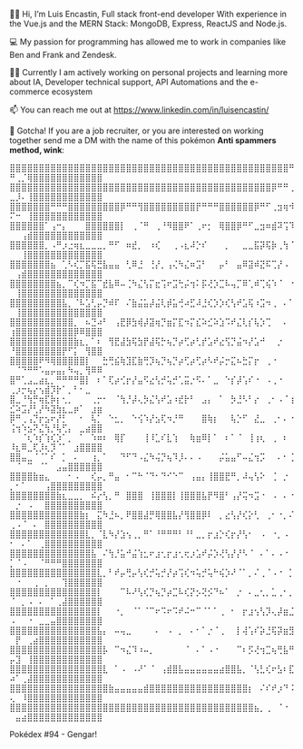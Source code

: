 👋🏻 Hi, I’m Luis Encastin, Full stack front-end developer With experience in the Vue.js and the MERN Stack: MongoDB, Express, ReactJS and Node.js. 

💻 My passion for programming has allowed me to work in companies like Ben and Frank and Zendesk.

🧑‍💻 Currently I am actively working on personal projects and learning more about IA, Developer technical support,  API Automations and the e-commerce ecosystem

📫 You can reach me out at https://www.linkedin.com/in/luisencastin/

👾 Gotcha! If you are a job recruiter, or you are interested on working together send me a DM with the name of this pokémon **Anti spammers method, wink**:

⣿⣿⣿⣿⣿⣿⣿⣿⣿⣿⣿⣿⣿⣿⣿⣿⣿⣿⣿⣿⣿⣿⣿⣿⣿⣿⣿⣿⣿⣿⣿⣿⣿⣿⣿⣿⣿⣿⣿⣿⣿⣿⣿⣿⣿⣿⣿⣿⠛⠛⢀⡈⢿⣿⣿⣿⣿⣿⣿⣿⣿⣿⣿⣿⣿
⣿⣿⣿⣿⣿⣿⣿⣿⣿⣿⣿⣿⣿⣿⣿⣿⣿⣿⣿⣿⣿⣿⣿⣿⣿⣿⣿⣿⣿⣿⣿⣿⣿⣿⣿⣿⣿⣿⣿⣿⣿⣿⣿⣿⣿⡿⠛⠛⢀⣀⡸⠄⢸⣿⣿⣿⣿⣿⣿⣿⣿⣿⣿⣿⣿
⣿⣿⣿⣿⣿⣿⣿⠛⠛⠛⣿⣿⣿⣿⣿⣿⣿⣿⣿⡿⠛⠛⢻⣿⣿⣿⣿⣿⣿⣿⣿⣿⡟⠛⠛⠛⣿⣿⣿⣿⣿⣿⡿⠛⠋⢀⣲⢶⠺⠍⠒⠀⢸⣿⣿⣿⣿⣿⣿⣿⣿⣿⣿⣿⣿
⣿⣿⣿⣿⣿⣿⠁⢠⠒⡄⠀⠀⠀⣿⣿⣿⣿⣿⣿⡇⠀⢀⠈⠛⠀⢀⠘⠻⣿⣿⠟⠁⢀⠖⡂⠀⢿⣿⣿⡿⠛⠋⣀⣲⠶⣾⠽⢩⠹⠀⠀⢠⣾⣿⣿⣿⣿⣿⣿⣿⣿⣿⣿⣿⣿
⣿⣿⣿⣿⣿⣿⡀⠠⠛⡰⣐⢶⣆⣀⣀⣀⡀⠛⠋⠀⠶⣞⡀⠀⠰⢎⠀⠀⢀⠠⣆⠼⡑⠎⠀⠀⠀⡀⠀⠀⣀⣀⣯⡽⢯⡷⢀⢳⠈⠀⠀⢸⣿⣿⣿⣿⣿⣿⣿⣿⣿⣿⣿⣿⣿
⣿⣿⣿⣿⣿⣿⣿⣦⠀⢁⠣⢎⡉⣯⢯⣛⣧⣤⣤⠀⢃⠿⣘⠀⢘⡜⡀⢠⢌⠳⣌⠶⣩⠃⠀⠀⡤⠃⠀⣤⠿⣽⠾⣝⠯⢉⡜⠠⠀⠀⢠⣾⣿⣿⣿⣿⣿⣿⣿⣿⣿⣿⣿⣿⣿
⣿⣿⣿⣿⣿⣿⣿⣿⣦⡀⠉⢎⠲⡉⣯⠉⣞⣧⠿⠤⢈⠳⣌⢣⡍⣖⢩⠖⣩⢓⡬⢲⠅⡯⢜⡱⣉⠧⢤⡉⠿⢁⠾⢉⢮⠱⠈⠀⠐⠀⢸⣿⣿⣿⣿⣿⣿⣿⣿⣿⣿⣿⣿⣿⣿
⣿⣿⣿⣿⣿⣿⣿⣿⣿⣧⡀⠈⠧⣡⢃⡤⡙⠾⠏⠀⠌⣷⣬⣥⡼⣬⢇⡾⣥⢚⠴⣋⠼⣘⢎⡱⡱⢎⢣⠞⣡⢯⠰⣩⠲⢀⠀⠄⠁⠀⢸⣿⣿⣿⣿⣿⣿⣿⣿⣿⣿⣿⣿⣿⣿
⣿⣿⣿⣿⣿⣿⣿⣿⣿⣿⣿⡀⠀⠦⣙⠴⠃⠀⢠⣟⡿⣳⢾⡼⣽⢶⡙⣶⡍⣏⠲⡍⣎⠵⣊⠵⣱⠩⠞⣌⢇⡎⢧⡱⢉⠀⠀⠄⠀⢰⣿⣿⣿⣿⣿⣿⣿⣿⣿⣿⡿⠿⣿⣿⣿
⣿⣿⣿⣿⣿⣿⣿⣿⣿⣿⣿⣷⣆⡀⠁⠆⠀⢻⣟⣼⣳⢯⣳⡟⣼⢯⡓⢦⡙⡴⢋⡴⢃⡞⣡⠞⣔⢫⡙⣬⠲⡜⣡⠚⠀⠀⡐⠀⠀⠘⣿⣿⣿⣿⣿⣿⣿⣿⡟⠋⡅⠀⢻⣿⣿
⣿⣿⣿⣿⣿⠟⠻⢿⣿⣿⣿⣿⣿⡇⠀⠀⣓⢛⣮⢷⣹⣏⣷⢛⡹⢦⡙⢦⡙⡴⢋⡴⢋⡴⠣⠞⡬⡒⣍⠦⣓⡍⡖⠀⢀⠐⠀⠀⠀⠀⠈⠙⠛⠛⠡⣤⡤⣤⡄⠳⢤⡀⢻⠿⠿
⣿⠛⢁⣠⣀⣴⣆⡀⠛⠛⠛⠛⣿⡇⠀⠆⠁⢏⡴⢊⡖⡜⣤⠫⣔⢣⡚⢥⡚⢁⣭⡐⠫⠄⠁⣀⠀⠑⡎⡼⢡⠎⠐⠀⠠⢀⠐⠀⠀⢀⡰⡒⢦⡔⢢⣾⡹⡗⠁⡀⠃⠂⣀⠀⠀
⣿⣀⠘⢳⡛⢶⣏⡷⡆⢂⡀⠀⠀⠀⢀⡒⠂⠀⠈⢳⡘⡼⢄⡳⣌⢣⠞⣡⠰⣞⡗⠃⠀⣠⡄⠀⠁⠀⡳⣘⠣⠃⡔⠀⢀⠂⠠⠈⢰⣊⠵⣩⡜⢃⡜⠳⣽⣳⣆⣀⡶⠁⠀⣰⣶
⡿⠛⢀⢠⡙⡖⣢⠖⡜⡃⠀⠀⠂⠀⢧⡁⠀⠑⣂⡀⠀⠑⢪⠱⡜⣢⢏⠲⡘⠛⠀⠀⠀⣿⢷⡆⠀⠀⢧⡑⠋⠀⣜⣀⠀⢀⠂⠄⠐⢨⢲⠱⣢⠝⣌⢳⡘⢧⢋⡄⠀⣀⣴⣿⣿
⠀⠀⠈⢆⠱⡎⢱⢎⡱⠁⡀⠀⠁⠀⠱⠶⠆⠀⢿⡏⠀⠀⠀⢸⠸⣁⠎⣇⢱⠀⠀⢷⣶⠿⡇⠁⠀⠆⠁⠈⠀⢸⢰⢆⠀⢀⠀⠆⠀⠸⣆⠿⣀⢏⡸⢆⡹⠈⠁⠀⣰⣿⣿⣿⣿
⣿⣿⣤⣀⠈⠈⠁⠎⠀⡁⠀⠄⠀⠀⢰⡀⠁⠀⠀⠙⠋⠙⠠⣌⠳⢬⡙⢦⠹⡸⠄⠄⠠⠀⠀⠀⡬⣥⣤⠋⠤⣌⢲⡩⠀⠀⠄⠂⢈⠀⠈⠀⠉⠀⠈⠁⠀⣠⣤⣿⣿⣿⣿⣿⣿
⣿⣿⣿⣿⣷⣶⣄⠀⠀⠀⠂⠠⠀⠀⢎⡤⡀⠛⣤⠀⠂⠉⠓⠈⠙⠂⠙⠊⠑⠉⠀⢠⣤⡄⢸⣿⣿⣟⠛⡀⠼⢤⢣⠕⠀⢈⠀⡐⠀⡀⠂⠁⠀⠀⠀⢠⣿⣿⣿⣿⣿⣿⣿⣿⣿
⣿⣿⣿⣿⣿⣿⣿⣿⣷⣆⣀⣀⡀⠀⠮⡔⢣⡀⠛⠀⣿⣿⣿⠀⢸⣿⣿⣿⡇⢸⣿⣿⣿⣧⡟⠻⣿⠃⢠⡜⢭⠲⣩⠐⠀⠠⠀⠄⠐⠀⡐⠀⠠⠀⠀⣿⣿⣿⣿⣿⣿⣿⣿⣿⣿
⣿⣿⣿⣿⣿⣿⣿⣿⣿⣿⣿⣿⣷⡆⠀⣍⠳⣘⠦⡀⠟⣿⣿⣼⡛⢿⣿⣿⣧⡜⢻⣿⣿⡿⠇⠀⡀⣔⢣⡜⢎⡕⢃⠀⢀⠂⠐⡀⠌⢀⠠⠈⠀⠄⠀⣿⣿⣿⣿⣿⣿⣿⣿⣿⣿
⣿⣿⣿⣿⣿⣿⣿⣿⣿⣿⣿⣿⣿⣇⡀⠈⣇⠳⡜⣱⢢⢀⡀⠛⠁⠘⠛⠛⠛⠃⠘⠃⣀⡀⡖⣰⡑⢎⡖⡜⢣⠂⠀⠠⠀⠐⡀⠠⠀⠂⠀⠄⠁⠀⢀⣿⣿⣿⣿⣿⣿⣿⣿⣿⣿
⣿⣿⣿⣿⣿⣿⣿⣿⣿⣿⣿⣿⣿⣿⣧⠀⠌⢳⡘⣥⠚⣬⢱⣂⠖⣰⢂⡖⣰⢂⢖⡰⣡⠞⡬⡱⢜⢣⡜⡜⠣⠈⠀⠄⠁⠄⠠⠐⠀⡁⠈⠠⠀⠀⠈⠛⠛⠛⣿⣿⣿⣿⣿⣿⣿
⣿⣿⣿⣿⣿⣿⣿⣿⣿⣿⣿⣿⣿⣿⣿⣇⡀⠃⠞⡤⢛⡤⢣⢎⡚⢥⡚⡜⡴⢩⢎⠲⢥⡚⢥⠓⢮⡱⠜⠈⠁⡀⠌⢀⠈⠠⠐⠀⡁⠀⠐⠀⠀⢀⠀⡀⠀⠀⢹⣿⣿⣿⣿⣿⣿
⣿⣿⣿⣿⣿⣿⣿⣿⣿⣿⣿⣿⣿⣿⣿⡇⠀⠀⠀⠉⠧⠜⢣⢎⡙⢦⡙⡴⣉⠧⢎⡝⡢⢝⡪⠙⠦⠁⠀⡐⠀⠄⣀⢂⡀⣁⢀⠂⡀⠈⠀⡀⠠⠀⠄⠀⠁⢀⣼⣿⣿⣿⣿⣿⣿
⣿⣿⣿⣿⣿⣿⣿⣿⣿⣿⣿⣿⣿⣿⣿⡇⠀⠀⠐⡀⠀⠈⠁⠈⠉⠖⠩⠖⠩⠞⠬⠒⠉⠈⠁⠁⢀⠀⠂⠀⡖⣰⢢⢣⡹⢄⡼⣶⣈⠠⠀⠀⠐⠀⣀⣀⣤⣿⣿⣿⣿⣿⣿⣿⣿
⣿⣿⣿⣿⣿⣿⣿⣿⣿⣿⣿⣿⣿⣿⣿⣧⡄⠀⠤⢤⣀⠀⠀⠀⠀⠄⠀⠠⠀⡀⠀⠄⠂⠁⡐⠈⢀⠀⠀⡇⢼⢡⠎⡵⣘⢯⡽⣶⣻⠀⡟⠀⢀⣴⣿⣿⣿⣿⣿⣿⣿⣿⣿⣿⣿
⣿⣿⣿⣿⣿⣿⣿⣿⣿⣿⣿⣿⣿⣿⣿⣿⡧⠀⠉⠲⣌⠹⠰⠤⡀⠀⠀⠀⠀⠀⠈⠀⠄⠁⠠⠐⠀⠀⠀⠉⠆⡫⢜⢲⣉⢦⢛⣧⠛⡤⣹⠀⢸⣿⣿⣿⣿⣿⣿⣿⣿⣿⣿⣿⣿
⣿⣿⣿⣿⣿⣿⣿⣿⣿⣿⣿⣿⣿⣿⣿⣿⣇⠀⠁⠠⠀⠠⠜⠁⠈⠀⢠⣾⣿⣧⣤⣤⣤⣤⣤⣤⣴⣿⣿⣧⡀⠈⢣⣃⢎⠖⣣⠆⣏⠴⠁⢀⣼⣿⣿⣿⣿⣿⣿⣿⣿⣿⣿⣿⣿
⣿⣿⣿⣿⣿⣿⣿⣿⣿⣿⣿⣿⣿⣿⣿⣿⣿⣷⣤⣤⣤⣤⣤⣾⣿⣿⣿⣿⣿⣿⣿⣿⣿⣿⣿⣿⣿⣿⣿⣿⣿⡆⠀⠌⠎⠞⡰⠙⠨⢄⠀⠸⣿⣿⣿⣿⣿⣿⣿⣿⣿⣿⣿⣿⣿
⣿⣿⣿⣿⣿⣿⣿⣿⣿⣿⣿⣿⣿⣿⣿⣿⣿⣿⣿⣿⣿⣿⣿⣿⣿⣿⣿⣿⣿⣿⣿⣿⣿⣿⣿⣿⣿⣿⣿⣿⣿⣿⣦⡀⢀⠀⠈⠐⠀⠀⣤⣴⣿⣿⣿⣿⣿⣿⣿⣿⣿⣿⣿⣿⣿⠀⠀

Pokédex #94 - Gengar!
